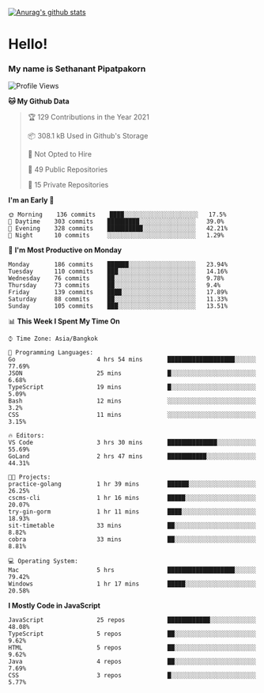 [![Anurag's github stats](https://github-readme-stats.vercel.app/api?username=thetkpark&count_private=true&show_icons=true&theme=dracula)](https://github.com/anuraghazra/github-readme-stats)

# Hello!
### My name is Sethanant Pipatpakorn

<!--START_SECTION:waka-->
![Profile Views](http://img.shields.io/badge/Profile%20Views-7-blue)

**🐱 My Github Data** 

> 🏆 129 Contributions in the Year 2021
 > 
> 📦 308.1 kB Used in Github's Storage 
 > 
> 🚫 Not Opted to Hire
 > 
> 📜 49 Public Repositories 
 > 
> 🔑 15 Private Repositories  
 > 
**I'm an Early 🐤** 

```text
🌞 Morning    136 commits    ████░░░░░░░░░░░░░░░░░░░░░   17.5% 
🌆 Daytime    303 commits    █████████░░░░░░░░░░░░░░░░   39.0% 
🌃 Evening    328 commits    ██████████░░░░░░░░░░░░░░░   42.21% 
🌙 Night      10 commits     ░░░░░░░░░░░░░░░░░░░░░░░░░   1.29%

```
📅 **I'm Most Productive on Monday** 

```text
Monday       186 commits    ██████░░░░░░░░░░░░░░░░░░░   23.94% 
Tuesday      110 commits    ███░░░░░░░░░░░░░░░░░░░░░░   14.16% 
Wednesday    76 commits     ██░░░░░░░░░░░░░░░░░░░░░░░   9.78% 
Thursday     73 commits     ██░░░░░░░░░░░░░░░░░░░░░░░   9.4% 
Friday       139 commits    ████░░░░░░░░░░░░░░░░░░░░░   17.89% 
Saturday     88 commits     ██░░░░░░░░░░░░░░░░░░░░░░░   11.33% 
Sunday       105 commits    ███░░░░░░░░░░░░░░░░░░░░░░   13.51%

```


📊 **This Week I Spent My Time On** 

```text
⌚︎ Time Zone: Asia/Bangkok

💬 Programming Languages: 
Go                       4 hrs 54 mins       ███████████████████░░░░░░   77.69% 
JSON                     25 mins             █░░░░░░░░░░░░░░░░░░░░░░░░   6.68% 
TypeScript               19 mins             █░░░░░░░░░░░░░░░░░░░░░░░░   5.09% 
Bash                     12 mins             ░░░░░░░░░░░░░░░░░░░░░░░░░   3.2% 
CSS                      11 mins             ░░░░░░░░░░░░░░░░░░░░░░░░░   3.15%

🔥 Editors: 
VS Code                  3 hrs 30 mins       ██████████████░░░░░░░░░░░   55.69% 
GoLand                   2 hrs 47 mins       ███████████░░░░░░░░░░░░░░   44.31%

🐱‍💻 Projects: 
practice-golang          1 hr 39 mins        ██████░░░░░░░░░░░░░░░░░░░   26.25% 
cscms-cli                1 hr 16 mins        █████░░░░░░░░░░░░░░░░░░░░   20.07% 
try-gin-gorm             1 hr 11 mins        ████░░░░░░░░░░░░░░░░░░░░░   18.93% 
sit-timetable            33 mins             ██░░░░░░░░░░░░░░░░░░░░░░░   8.82% 
cobra                    33 mins             ██░░░░░░░░░░░░░░░░░░░░░░░   8.81%

💻 Operating System: 
Mac                      5 hrs               ███████████████████░░░░░░   79.42% 
Windows                  1 hr 17 mins        █████░░░░░░░░░░░░░░░░░░░░   20.58%

```

**I Mostly Code in JavaScript** 

```text
JavaScript               25 repos            ████████████░░░░░░░░░░░░░   48.08% 
TypeScript               5 repos             ██░░░░░░░░░░░░░░░░░░░░░░░   9.62% 
HTML                     5 repos             ██░░░░░░░░░░░░░░░░░░░░░░░   9.62% 
Java                     4 repos             ██░░░░░░░░░░░░░░░░░░░░░░░   7.69% 
CSS                      3 repos             █░░░░░░░░░░░░░░░░░░░░░░░░   5.77%

```



<!--END_SECTION:waka-->
